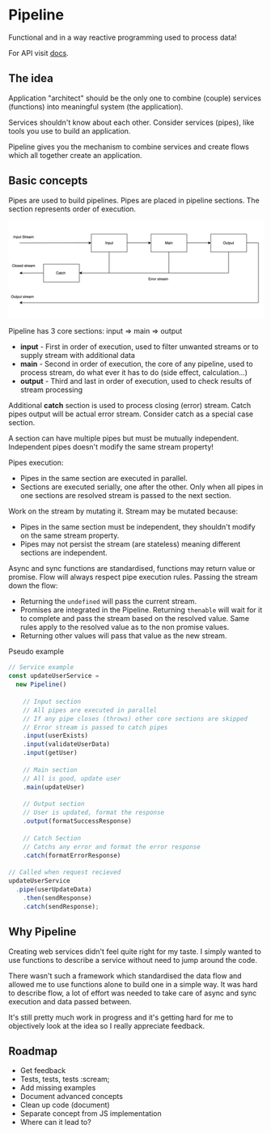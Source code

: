 # Pipeline

Functional and in a way reactive programming used to process data!

For API visit [docs](./docs).

## The idea

Application "architect" should be the only one to combine (couple) services (functions) into meaningful system (the application).

Services shouldn't know about each other. Consider services (pipes), like tools you use to build an application.

Pipeline gives you the mechanism to combine services and create flows which all together create an application.

## Basic concepts

Pipes are used to build pipelines. Pipes are placed in pipeline sections. The section represents order of execution.

![Pipeline block schme](./docs/assets/pipeline_schema.png)

Pipeline has 3 core sections: input => main => output

* **input** - First in order of execution, used to filter unwanted streams or to supply stream with additional data
* **main** - Second in order of execution, the core of any pipeline, used to process stream, do what ever it has to do (side effect, calculation...)
* **output** - Third and last in order of execution, used to check results of stream processing

Additional **catch** section is used to process closing (error) stream. Catch pipes output will be actual error stream. Consider catch as a special case section.

A section can have multiple pipes but must be mutually independent. Independent pipes doesn't modify the same stream property!

Pipes execution:

* Pipes in the same section are executed in parallel.
* Sections are executed serially, one after the other. Only when all pipes in one sections are resolved stream is passed to the next section.

Work on the stream by mutating it. Stream may be mutated because:

* Pipes in the same section must be independent, they shouldn't modify on the same stream property.
* Pipes may not persist the stream (are stateless) meaning different sections are independent.

Async and sync functions are standardised, functions may return value or promise. Flow will always respect pipe execution rules. 
Passing the stream down the flow:

* Returning the `undefined` will pass the current stream. 
* Promises are integrated in the Pipeline. Returning `thenable` will wait for it to complete and pass the stream based on the resolved value. Same rules apply to the resolved value as to the non promise values.  
* Returning other values will pass that value as the new stream.

Pseudo example
```javascript
// Service example
const updateUserService =
  new Pipeline()

    // Input section
    // All pipes are executed in parallel
    // If any pipe closes (throws) other core sections are skipped
    // Error stream is passed to catch pipes
    .input(userExists)
    .input(validateUserData)
    .input(getUser)

    // Main section
    // All is good, update user
    .main(updateUser)

    // Output section
    // User is updated, format the response
    .output(formatSuccessResponse)

    // Catch Section
    // Catchs any error and format the error response
    .catch(formatErrorResponse)

// Called when request recieved
updateUserService
  .pipe(userUpdateData)
    .then(sendResponse)
    .catch(sendResponse);

```

## Why Pipeline

Creating web services didn't feel quite right for my taste. I simply wanted to use functions to describe a service without need to jump around the code. 

There wasn't such a framework which standardised the data flow and allowed me to use functions alone to build one in a simple way. It was hard to describe flow, a lot of effort was needed to take care of async and sync execution and data passed between.

It's still pretty much work in progress and it's getting hard for me to objectively look at the idea so I really appreciate feedback. 

## Roadmap

* Get feedback
* Tests, tests, tests :scream;
* Add missing examples
* Document advanced concepts
* Clean up code (document)
* Separate concept from JS implementation
* Where can it lead to?
